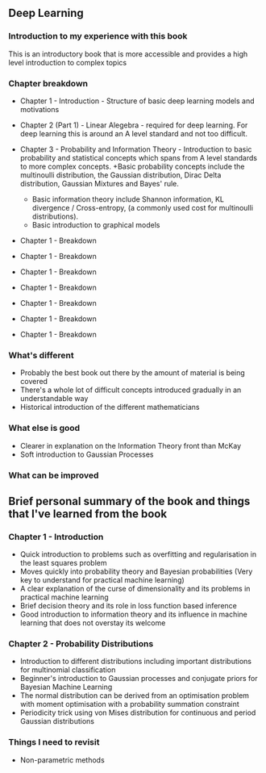 ## Deep Learning
### Introduction to my experience with this book
This is an introductory book that is more accessible and provides a high level introduction to complex topics 


### Chapter breakdown
+ Chapter 1 - Introduction - Structure of basic deep learning models and motivations

+ Chapter 2 (Part 1) - Linear Alegebra - required for deep learning. For deep learning this is around an A level standard and not too difficult.

+ Chapter 3 - Probability and Information Theory - Introduction to basic probability and statistical concepts which spans from A level standards to more complex concepts. 
    +Basic probability concepts include the multinoulli distribution, the Gaussian distribution, Dirac Delta distribution, Gaussian Mixtures and Bayes' rule. 
    + Basic information theory include Shannon information, KL divergence / Cross-entropy, (a commonly used cost for multinoulli distributions).
    + Basic introduction to graphical models

+ Chapter 1 - Breakdown
+ Chapter 1 - Breakdown
+ Chapter 1 - Breakdown
+ Chapter 1 - Breakdown
+ Chapter 1 - Breakdown
+ Chapter 1 - Breakdown
+ Chapter 1 - Breakdown

### What's different
+ Probably the best book out there by the amount of material is being covered
+ There's a whole lot of difficult concepts introduced gradually in an understandable way
+ Historical introduction of the different mathematicians

### What else is good
+ Clearer in explanation on the Information Theory front than McKay
+ Soft introduction to Gaussian Processes

### What can be improved


## Brief personal summary of the book and things that I've learned from the book
### Chapter 1 - Introduction
+ Quick introduction to problems such as overfitting and regularisation in the least squares problem
+ Moves quickly into probability theory and Bayesian probabilities (Very key to understand for practical machine learning)
+ A clear explanation of the curse of dimensionality and its problems in practical machine learning
+ Brief decision theory and its role in loss function based inference
+ Good introduction to information theory and its influence in machine learning that does not overstay its welcome

### Chapter 2 - Probability Distributions
+ Introduction to different distributions including important distributions for multinomial classification
+ Beginner's introduction to Gaussian processes and conjugate priors for Bayesian Machine Learning
+ The normal distribution can be derived from an optimisation problem with moment optimisation with a probability summation constraint
+ Periodicity trick using von Mises distribution for continuous and period Gaussian distributions


### Things I need to revisit
+ Non-parametric methods


